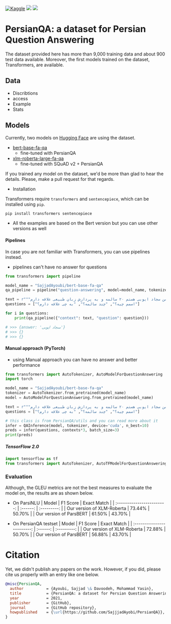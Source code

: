 <a href="https://www.kaggle.com/"><img alt="Kaggle" src="https://img.shields.io/static/v1?label=Kaggle&message=Click&logo=Kaggle&color=20BEFF"/></a>
<a href="https://huggingface.co/"><img src="https://img.shields.io/static/v1?label=%F0%9F%A4%97%20Hugging%20Face&message=Click&color=yellow"></a>
<a href="https://paperswithcode.com/"><img src="https://img.shields.io/static/v1?label=%F0%9F%93%8E%20Papers%20With%20Code&message=Click&color=21cbce"></a>

# PersianQA: a dataset for Persian Question Answering

The dataset provided here has more than 9,000 training data and about 900 test data available.
Moreover, the first models trained on the dataset, Transformers, are available.

## Data
- Discribtions
- access
- Example
- Stats

## Models

Currently, two models on [Hugging Face](https://huggingface.co/SajjadAyoubi/) are using the dataset.

- [bert-base-fa-qa](https://huggingface.co/SajjadAyoubi/bert-base-fa-qa)
  -  fine-tuned with PersianQA
- [xlm-roberta-large-fa-qa](https://huggingface.co/SajjadAyoubi/xlm-roberta-large-fa-qa)
  -  fine-tuned with SQuAD v2 + PersianQA

If you trained any model on the dataset, we'd be more than glad to hear the
details. Please, make a pull request for that regards.

- Installation

Transformers require `transformers` and `sentencepiece`, which can be installed using `pip`.
```sh
pip install transformers sentencepiece
```

- All the examples are based on the Bert version but you can use other versions as well

#### Pipelines

In case you are not familiar with Transformers, you can use pipelines instead.
  - pipelines can't have no answer for questions

```python
from transformers import pipeline

model_name = "SajjadAyoubi/bert-base-fa-qa"
qa_pipeline = pipeline("question-answering", model=model_name, tokenizer=model_name)

text = r"""سلام من سجاد ایوبی هستم ۲۰ سالمه و به پردازش زبان طبیعی علاقه دارم """
questions = ["اسمم چیه؟", "چند سالمه؟", "به چی علاقه دارم؟"]

for i in questions:
    print(qa_pipeline({"context": text, "question": question}))

# >>> {answer: 'سجاد ایوبی'}
# >>> {}
# >>> {}
```

#### Manual approach (PyTorch)
- using Manual approach you can have no answer and better performance

```python
from transformers import AutoTokenizer, AutoModelForQuestionAnswering
import torch

model_name = "SajjadAyoubi/bert-base-fa-qa"
tokenizer = AutoTokenizer.from_pretrained(model_name)
model = AutoModelForQuestionAnswering.from_pretrained(model_name)

text = r"""سلام من سجاد ایوبی هستم ۲۰ سالمه و به پردازش زبان طبیعی علاقه دارم """
questions = ["اسمم چیه؟", "چند سالمه؟", "به چی علاقه دارم؟"]

# this class is from PersianQA/utils and you can read more about it
infer = QAInference(model, tokenizer, device='cuda', n_best=10)
preds = infer(questions, contexts*3, batch_size=3)
print(preds)
```

##### TensorFlow 2.0

```python
import tensorflow as tf
from transformers import AutoTokenizer, AutoTFModelForQuestionAnswering
```

### Evaluation
Although, the GLEU metrics are not the best measures to evaluate the model on,
the results are as shown below.

- On ParsiNLU 
|           Model            | F1 Score | Exact Match |
| :------------------------: | :------: | :---------: |
| Our version of XLM-Roberta |  73.44%  |   50.70%    |
| Our version of ParsBERT    |  61.50%  |   43.70%    |


- On PersianQA testset
|           Model            | F1 Score | Exact Match |
| :------------------------: | :------: | :---------: |
| Our version of XLM-Roberta |  72.88%  |   50.70%    |
| Our version of ParsBERT    |  56.88%  |   43.70%    |


# Citation
Yet, we didn't publish any papers on the work.
However, if you did, please cite us properly with an entry like one below.

```bibtex
@misc{PersianQA,
  author          = {Ayoubi, Sajjad \& Davoodeh, Mohammad Yasin},
  title           = {PersianQA: a dataset for Persian Question Answering},
  year            = 2021,
  publisher       = {GitHub},
  journal         = {GitHub repository},
  howpublished    = {\url{https://github.com/SajjjadAyobi/PersianQA}},
}
```
